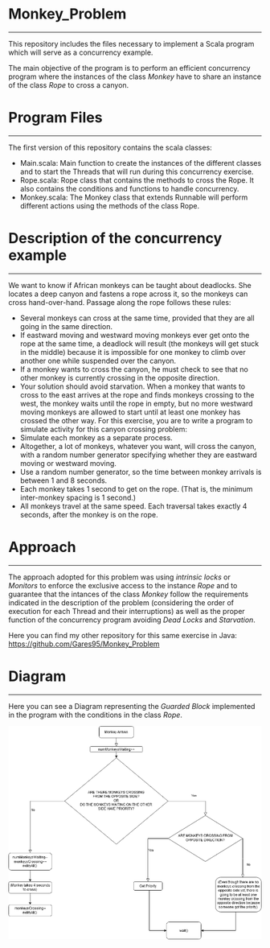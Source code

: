 # Monkey_Problem
***
This repository includes the files necessary to implement a Scala program which will serve as a concurrency example.

The main objective of the program is to perform an efficient concurrency program where the instances of the class _Monkey_ have to share an instance of the class _Rope_ to cross a canyon.

# Program Files
***
The first version of this repository contains the scala classes: 
- Main.scala: Main function to create the instances of the different classes and to start the Threads that will run during this concurrency exercise. 
- Rope.scala: Rope class that contains the methods to cross the Rope. It also contains the conditions and functions to handle concurrency.
- Monkey.scala: The  Monkey class that extends Runnable will perform different actions using the methods of the class Rope.

# Description of the concurrency example
***
We want to know if African monkeys can be taught about deadlocks. She locates a deep canyon and
fastens a rope across it, so the monkeys can cross hand-over-hand.
Passage along the rope follows these rules:
- Several monkeys can cross at the same time, provided that they are all going in the same
direction.
- If eastward moving and westward moving monkeys ever get onto the rope at the same time, a
deadlock will result (the monkeys will get stuck in the middle) because it is impossible for one
monkey to climb over another one while suspended over the canyon.
- If a monkey wants to cross the canyon, he must check to see that no other monkey is currently
crossing in the opposite direction.
- Your solution should avoid starvation. When a monkey that wants to cross to the east arrives at
the rope and finds monkeys crossing to the west, the monkey waits until the rope in empty, but
no more westward moving monkeys are allowed to start until at least one monkey has crossed
the other way.
For this exercise, you are to write a program to simulate activity for this canyon crossing problem:
- Simulate each monkey as a separate process.
- Altogether, a lot of monkeys, whatever you want, will cross the canyon, with a random number
generator specifying whether they are eastward moving or westward moving.
- Use a random number generator, so the time between monkey arrivals is between 1 and 8
seconds.
- Each monkey takes 1 second to get on the rope. (That is, the minimum inter-monkey spacing is
1 second.)
- All monkeys travel at the same speed. Each traversal takes exactly 4 seconds, after the monkey
is on the rope.

# Approach
***
The approach adopted for this problem was using _intrinsic locks_ or _Monitors_ to enforce the exclusive access to the instance _Rope_ and to guarantee that the intances of the class _Monkey_ follow the requirements indicated in the description of the problem (considering the order of execution for each Thread and their interruptions) as well as the proper function of the concurrency program avoiding _Dead Locks_ and _Starvation_.

Here you can find my other repository for this same exercise in Java: https://github.com/Gares95/Monkey_Problem

# Diagram
***
Here you can see a Diagram representing the _Guarded Block_ implemented in the program with the conditions in the class _Rope_.

![alt text](https://raw.githubusercontent.com/Gares95/Monkey_Problem_Scala/master/Img/Diagram.png)